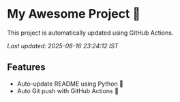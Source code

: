 # My Awesome Project 🚀

This project is automatically updated using GitHub Actions.

_Last updated: 2025-08-16 23:24:12 IST_

## Features
- Auto-update README using Python 🐍
- Auto Git push with GitHub Actions 🤖
